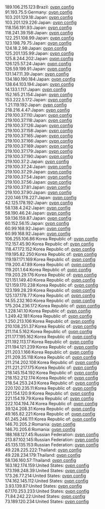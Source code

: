 189.106.215.123:Brazil: [ovpn config](vpn/189_106_215_123.ovpn)  
91.193.75.5:Germany: [ovpn config](vpn/91_193_75_5.ovpn)  
103.201.129.18:Japan: [ovpn config](vpn/103_201_129_18.ovpn)  
103.201.129.226:Japan: [ovpn config](vpn/103_201_129_226.ovpn)  
118.156.191.93:Japan: [ovpn config](vpn/118_156_191_93.ovpn)  
118.241.39.158:Japan: [ovpn config](vpn/118_241_39_158.ovpn)  
122.251.108.99:Japan: [ovpn config](vpn/122_251_108_99.ovpn)  
123.198.79.75:Japan: [ovpn config](vpn/123_198_79_75.ovpn)  
124.18.2.98:Japan: [ovpn config](vpn/124_18_2_98.ovpn)  
125.201.135.99:Japan: [ovpn config](vpn/125_201_135_99.ovpn)  
125.8.244.202:Japan: [ovpn config](vpn/125_8_244_202.ovpn)  
126.125.57.24:Japan: [ovpn config](vpn/126_125_57_24.ovpn)  
126.59.199.91:Japan: [ovpn config](vpn/126_59_199_91.ovpn)  
131.147.11.39:Japan: [ovpn config](vpn/131_147_11_39.ovpn)  
134.180.190.184:Japan: [ovpn config](vpn/134_180_190_184.ovpn)  
138.64.103.194:Japan: [ovpn config](vpn/138_64_103_194.ovpn)  
14.133.1.117:Japan: [ovpn config](vpn/14_133_1_117.ovpn)  
152.165.21.154:Japan: [ovpn config](vpn/152_165_21_154.ovpn)  
153.222.5.172:Japan: [ovpn config](vpn/153_222_5_172.ovpn)  
1.21.119.192:Japan: [ovpn config](vpn/1_21_119_192.ovpn)  
218.216.4.47:Japan: [ovpn config](vpn/218_216_4_47.ovpn)  
219.100.37.110:Japan: [ovpn config](vpn/219_100_37_110.ovpn)  
219.100.37.118:Japan: [ovpn config](vpn/219_100_37_118.ovpn)  
219.100.37.126:Japan: [ovpn config](vpn/219_100_37_126.ovpn)  
219.100.37.158:Japan: [ovpn config](vpn/219_100_37_158.ovpn)  
219.100.37.165:Japan: [ovpn config](vpn/219_100_37_165.ovpn)  
219.100.37.166:Japan: [ovpn config](vpn/219_100_37_166.ovpn)  
219.100.37.169:Japan: [ovpn config](vpn/219_100_37_169.ovpn)  
219.100.37.179:Japan: [ovpn config](vpn/219_100_37_179.ovpn)  
219.100.37.190:Japan: [ovpn config](vpn/219_100_37_190.ovpn)  
219.100.37.2:Japan: [ovpn config](vpn/219_100_37_2.ovpn)  
219.100.37.24:Japan: [ovpn config](vpn/219_100_37_24.ovpn)  
219.100.37.29:Japan: [ovpn config](vpn/219_100_37_29.ovpn)  
219.100.37.54:Japan: [ovpn config](vpn/219_100_37_54.ovpn)  
219.100.37.56:Japan: [ovpn config](vpn/219_100_37_56.ovpn)  
219.100.37.81:Japan: [ovpn config](vpn/219_100_37_81.ovpn)  
219.100.37.90:Japan: [ovpn config](vpn/219_100_37_90.ovpn)  
220.146.178.227:Japan: [ovpn config](vpn/220_146_178_227.ovpn)  
42.125.178.192:Japan: [ovpn config](vpn/42_125_178_192.ovpn)  
58.138.4.242:Japan: [ovpn config](vpn/58_138_4_242.ovpn)  
58.190.46.24:Japan: [ovpn config](vpn/58_190_46_24.ovpn)  
59.136.159.87:Japan: [ovpn config](vpn/59_136_159_87.ovpn)  
60.152.56.15:Japan: [ovpn config](vpn/60_152_56_15.ovpn)  
60.99.168.92:Japan: [ovpn config](vpn/60_99_168_92.ovpn)  
60.99.168.92:Japan: [ovpn config](vpn/60_99_168_92.ovpn)  
106.255.106.86:Korea Republic of: [ovpn config](vpn/106_255_106_86.ovpn)  
112.157.45.90:Korea Republic of: [ovpn config](vpn/112_157_45_90.ovpn)  
118.47.172.152:Korea Republic of: [ovpn config](vpn/118_47_172_152.ovpn)  
119.195.82.250:Korea Republic of: [ovpn config](vpn/119_195_82_250.ovpn)  
119.197.171.169:Korea Republic of: [ovpn config](vpn/119_197_171_169.ovpn)  
119.200.47.89:Korea Republic of: [ovpn config](vpn/119_200_47_89.ovpn)  
119.201.1.64:Korea Republic of: [ovpn config](vpn/119_201_1_64.ovpn)  
119.203.29.176:Korea Republic of: [ovpn config](vpn/119_203_29_176.ovpn)  
121.151.149.40:Korea Republic of: [ovpn config](vpn/121_151_149_40.ovpn)  
121.159.170.238:Korea Republic of: [ovpn config](vpn/121_159_170_238.ovpn)  
123.199.28.29:Korea Republic of: [ovpn config](vpn/123_199_28_29.ovpn)  
125.137.178.77:Korea Republic of: [ovpn config](vpn/125_137_178_77.ovpn)  
14.55.232.160:Korea Republic of: [ovpn config](vpn/14_55_232_160.ovpn)  
175.204.236.172:Korea Republic of: [ovpn config](vpn/175_204_236_172.ovpn)  
1.228.141.10:Korea Republic of: [ovpn config](vpn/1_228_141_10.ovpn)  
1.249.42.181:Korea Republic of: [ovpn config](vpn/1_249_42_181.ovpn)  
1.250.213.106:Korea Republic of: [ovpn config](vpn/1_250_213_106.ovpn)  
210.108.251.37:Korea Republic of: [ovpn config](vpn/210_108_251_37.ovpn)  
211.114.5.162:Korea Republic of: [ovpn config](vpn/211_114_5_162.ovpn)  
211.177.195.162:Korea Republic of: [ovpn config](vpn/211_177_195_162.ovpn)  
211.192.113.17:Korea Republic of: [ovpn config](vpn/211_192_113_17.ovpn)  
211.194.121.239:Korea Republic of: [ovpn config](vpn/211_194_121_239.ovpn)  
211.203.1.166:Korea Republic of: [ovpn config](vpn/211_203_1_166.ovpn)  
211.209.35.118:Korea Republic of: [ovpn config](vpn/211_209_35_118.ovpn)  
211.214.202.108:Korea Republic of: [ovpn config](vpn/211_214_202_108.ovpn)  
211.221.217.175:Korea Republic of: [ovpn config](vpn/211_221_217_175.ovpn)  
218.145.154.192:Korea Republic of: [ovpn config](vpn/218_145_154_192.ovpn)  
218.152.212.174:Korea Republic of: [ovpn config](vpn/218_152_212_174.ovpn)  
218.54.253.243:Korea Republic of: [ovpn config](vpn/218_54_253_243.ovpn)  
220.120.235.11:Korea Republic of: [ovpn config](vpn/220_120_235_11.ovpn)  
221.154.120.9:Korea Republic of: [ovpn config](vpn/221_154_120_9.ovpn)  
221.154.19.79:Korea Republic of: [ovpn config](vpn/221_154_19_79.ovpn)  
222.104.194.74:Korea Republic of: [ovpn config](vpn/222_104_194_74.ovpn)  
39.124.208.31:Korea Republic of: [ovpn config](vpn/39_124_208_31.ovpn)  
49.165.82.221:Korea Republic of: [ovpn config](vpn/49_165_82_221.ovpn)  
61.245.246.111:Korea Republic of: [ovpn config](vpn/61_245_246_111.ovpn)  
146.70.205.2:Romania: [ovpn config](vpn/146_70_205_2.ovpn)  
146.70.205.6:Romania: [ovpn config](vpn/146_70_205_6.ovpn)  
188.168.127.45:Russian Federation: [ovpn config](vpn/188_168_127_45.ovpn)  
213.87.102.145:Russian Federation: [ovpn config](vpn/213_87_102_145.ovpn)  
45.135.135.153:Russian Federation: [ovpn config](vpn/45_135_135_153.ovpn)  
49.228.225.222:Thailand: [ovpn config](vpn/49_228_225_222.ovpn)  
49.228.234.179:Thailand: [ovpn config](vpn/49_228_234_179.ovpn)  
58.136.160.57:Thailand: [ovpn config](vpn/58_136_160_57.ovpn)  
163.182.174.159:United States: [ovpn config](vpn/163_182_174_159.ovpn)  
173.198.248.39:United States: [ovpn config](vpn/173_198_248_39.ovpn)  
173.26.77.214:United States: [ovpn config](vpn/173_26_77_214.ovpn)  
174.162.145.112:United States: [ovpn config](vpn/174_162_145_112.ovpn)  
3.93.139.87:United States: [ovpn config](vpn/3_93_139_87.ovpn)  
67.170.253.233:United States: [ovpn config](vpn/67_170_253_233.ovpn)  
71.84.242.22:United States: [ovpn config](vpn/71_84_242_22.ovpn)  
73.189.120.234:United States: [ovpn config](vpn/73_189_120_234.ovpn)  
